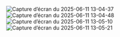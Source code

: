 ![Capture d’écran du 2025-06-11 13-04-37](https://github.com/user-attachments/assets/9a572b12-066d-422b-9ef3-c352e6b939ae)
![Capture d’écran du 2025-06-11 13-04-48](https://github.com/user-attachments/assets/a5bf2b77-dbf1-4dba-9d91-0941d1328868)
![Capture d’écran du 2025-06-11 13-05-10](https://github.com/user-attachments/assets/5be5e0d6-7a59-4fa3-b56c-0dadcd40b5bf)
![Capture d’écran du 2025-06-11 13-05-21](https://github.com/user-attachments/assets/8f82fdb9-62c9-48ae-80f1-fe3c92a58fad)
